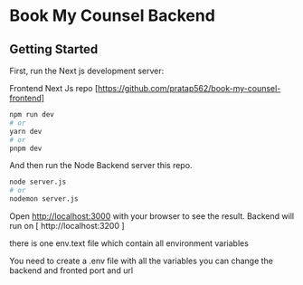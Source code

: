 # Book My Counsel Backend 

## Getting Started

First, run the Next js development server:

Frontend Next Js repo  [https://github.com/pratap562/book-my-counsel-frontend]

```bash
npm run dev
# or
yarn dev
# or
pnpm dev
```
And then run the Node Backend server this repo.


```bash
node server.js
# or
nodemon server.js
```

Open [http://localhost:3000](http://localhost:3000) with your browser to see the result.
Backend will run on [ http://localhost:3200 ]

there is one env.text file which contain all environment variables

You need to create a .env file with all the variables you can change the backend and fronted port and url
